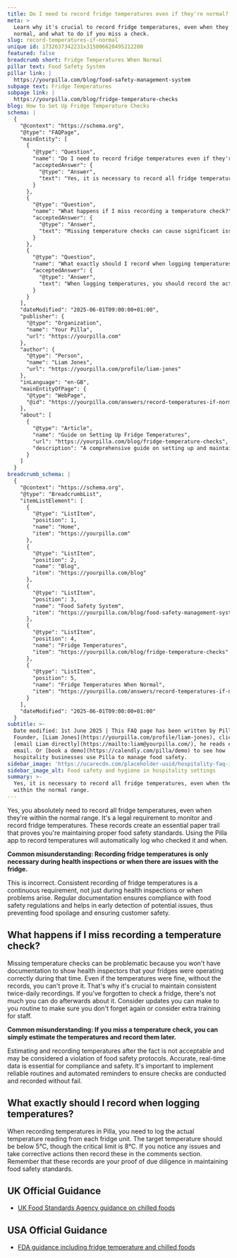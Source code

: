 ```yaml
---
title: Do I need to record fridge temperatures even if they're normal?
meta: >
  Learn why it's crucial to record fridge temperatures, even when they're
  normal, and what to do if you miss a check.
slug: record-temperatures-if-normal
unique id: 1732637342231x315006620495212200
featured: false
breadcrumb short: Fridge Temperatures When Normal
pillar text: Food Safety System
pillar link: |
  https://yourpilla.com/blog/food-safety-management-system
subpage text: Fridge Temperatures
subpage link: |
  https://yourpilla.com/blog/fridge-temperature-checks
blog: How to Set Up Fridge Temperature Checks
schema: |
  {
    "@context": "https://schema.org",
    "@type": "FAQPage",
    "mainEntity": [
      {
        "@type": "Question",
        "name": "Do I need to record fridge temperatures even if they're normal?",
        "acceptedAnswer": {
          "@type": "Answer",
          "text": "Yes, it is necessary to record all fridge temperatures, even when they are within the normal range. It is a legal requirement to monitor and record fridge temperatures to ensure that proper food safety standards are maintained. Using tools to automatically log who checked the temperature and when, like the Pilla app, provides an essential compliance data trail."
        }
      },
      {
        "@type": "Question",
        "name": "What happens if I miss recording a temperature check?",
        "acceptedAnswer": {
          "@type": "Answer",
          "text": "Missing temperature checks can cause significant issues as there would be no documentation to show that the fridges were operating correctly, which is crucial during health inspections. It is vital to maintain consistent twice-daily recordings to ensure compliance with food safety regulations. Implementing reliable routines and automated reminders can help ensure that these checks are not missed."
        }
      },
      {
        "@type": "Question",
        "name": "What exactly should I record when logging temperatures?",
        "acceptedAnswer": {
          "@type": "Answer",
          "text": "When logging temperatures, you should record the actual temperature reading from each fridge unit. Ensure that the temperature is below the safe threshold and note any issues or corrective actions taken. These records are proof of due diligence in maintaining food safety standards."
        }
      }
    ],
    "dateModified": "2025-06-01T09:00:00+01:00",
    "publisher": {
      "@type": "Organization",
      "name": "Your Pilla",
      "url": "https://yourpilla.com"
    },
    "author": {
      "@type": "Person",
      "name": "Liam Jones",
      "url": "https://yourpilla.com/profile/liam-jones"
    },
    "inLanguage": "en-GB",
    "mainEntityOfPage": {
      "@type": "WebPage",
      "@id": "https://yourpilla.com/answers/record-temperatures-if-normal"
    },
    "about": [
      {
        "@type": "Article",
        "name": "Guide on Setting Up Fridge Temperatures",
        "url": "https://yourpilla.com/blog/fridge-temperature-checks",
        "description": "A comprehensive guide on setting up and maintaining the correct fridge temperatures for food safety."
      }
    ]
  }
breadcrumb_schema: |
  {
    "@context": "https://schema.org",
    "@type": "BreadcrumbList",
    "itemListElement": [
      {
        "@type": "ListItem",
        "position": 1,
        "name": "Home",
        "item": "https://yourpilla.com"
      },
      {
        "@type": "ListItem",
        "position": 2,
        "name": "Blog",
        "item": "https://yourpilla.com/blog"
      },
      {
        "@type": "ListItem",
        "position": 3,
        "name": "Food Safety System",
        "item": "https://yourpilla.com/blog/food-safety-management-system"
      },
      {
        "@type": "ListItem",
        "position": 4,
        "name": "Fridge Temperatures",
        "item": "https://yourpilla.com/blog/fridge-temperature-checks"
      },
      {
        "@type": "ListItem",
        "position": 5,
        "name": "Fridge Temperatures When Normal",
        "item": "https://yourpilla.com/answers/record-temperatures-if-normal"
      }
    ],
    "dateModified": "2025-06-01T09:00:00+01:00"
  }
subtitle: >-
  Date modified: 1st June 2025 | This FAQ page has been written by Pilla
  Founder, [Liam Jones](https://yourpilla.com/profile/liam-jones), click to
  [email Liam directly](https://mailto:liam@yourpilla.com/), he reads every
  email. Or [book a demo](https://calendly.com/pilla/demo) to see how
  hospitality businesses use Pilla to manage food safety.
sidebar_image: 'https://ucarecdn.com/placeholder-uuid/hospitality-faq-image.jpg'
sidebar_image_alt: Food safety and hygiene in hospitality settings
summary: >-
  Yes, it is necessary to record all fridge temperatures, even when they are
  within the normal range.
---
```

Yes, you absolutely need to record all fridge temperatures, even when they're within the normal range. It's a legal requirement to monitor and record fridge temperatures. These records create an essential paper trail that proves you're maintaining proper food safety standards. Using the Pilla app to record temperatures will automatically log who checked it and when.

**Common misunderstanding: Recording fridge temperatures is only necessary during health inspections or when there are issues with the fridge.**

This is incorrect. Consistent recording of fridge temperatures is a continuous requirement, not just during health inspections or when problems arise. Regular documentation ensures compliance with food safety regulations and helps in early detection of potential issues, thus preventing food spoilage and ensuring customer safety.

## What happens if I miss recording a temperature check?

Missing temperature checks can be problematic because you won't have documentation to show health inspectors that your fridges were operating correctly during that time. Even if the temperatures were fine, without the records, you can't prove it. That's why it's crucial to maintain consistent twice-daily recordings. If you've forgotten to check a fridge, there's not much you can do afterwards about it. Consider updates you can make to you routine to make sure you don't forget again or consider extra training for staff.

**Common misunderstanding: If you miss a temperature check, you can simply estimate the temperatures and record them later.**

Estimating and recording temperatures after the fact is not acceptable and may be considered a violation of food safety protocols. Accurate, real-time data is essential for compliance and safety. It's important to implement reliable routines and automated reminders to ensure checks are conducted and recorded without fail.

## What exactly should I record when logging temperatures?

When recording temperatures in Pilla, you need to log the actual temperature reading from each fridge unit. The target temperature should be below 5°C, though the critical limit is 8°C. If you notice any issues and take corrective actions then record these in the comments section. Remember that these records are your proof of due diligence in maintaining food safety standards.

## UK Official Guidance

-   [UK Food Standards Agency guidance on chilled foods](https://www.food.gov.uk/safety-hygiene/how-to-chill-freeze-and-defrost-food-safely)

## USA Official Guidance

-   [FDA guidance including fridge temperature and chilled foods](https://www.fda.gov/consumers/consumer-updates/are-you-storing-food-safely)
